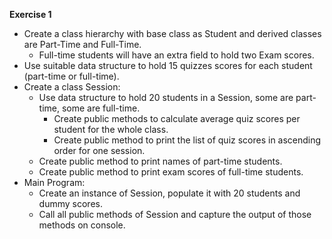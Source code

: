 **Exercise 1**
- Create a class hierarchy with base class as Student and derived classes are Part-Time and Full-Time.
  - Full-time students will have an extra field to hold two Exam scores.
- Use suitable data structure to hold 15 quizzes scores for each student (part-time or full-time).
- Create a class Session:
  - Use data structure to hold 20 students in a Session, some are part-time, some are full-time.
    - Create public methods to calculate average quiz scores per student for the whole class.
    - Create public method to print the list of quiz scores in ascending order for one session.
  - Create public method to print names of part-time students.
  - Create public method to print exam scores of full-time students.
- Main Program:
  - Create an instance of Session, populate it with 20 students and dummy scores.
  - Call all public methods of Session and capture the output of those methods on console.
